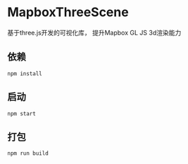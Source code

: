 # MapboxThreeScene
基于three.js开发的可视化库， 提升Mapbox GL JS 3d渲染能力

## 依赖

```node
npm install
```
## 启动

```node
npm start
```

## 打包

```node
npm run build
```


